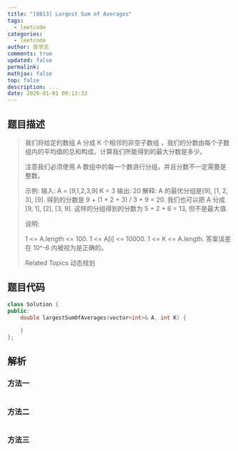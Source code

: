 ```yaml
---
title: "[0813] Largest Sum of Averages"
tags:
  - leetcode
categories:
  - leetcode
author: 张学志
comments: true
updated: false
permalink:
mathjax: false
top: false
description: ...
date: 2020-01-01 00:13:33
---
```


## 题目描述

> 我们将给定的数组 A 分成 K 个相邻的非空子数组 ，我们的分数由每个子数组内的平均值的总和构成。计算我们所能得到的最大分数是多少。 
> 
> 注意我们必须使用 A 数组中的每一个数进行分组，并且分数不一定需要是整数。 
> 
> 
> 示例:
> 输入: 
> A = [9,1,2,3,9]
> K = 3
> 输出: 20
> 解释: 
> A 的最优分组是[9], [1, 2, 3], [9]. 得到的分数是 9 + (1 + 2 + 3) / 3 + 9 = 20.
> 我们也可以把 A 分成[9, 1], [2], [3, 9].
> 这样的分组得到的分数为 5 + 2 + 6 = 13, 但不是最大值.
> 
> 
> 说明: 
> 
> 
> 1 <= A.length <= 100. 
> 1 <= A[i] <= 10000. 
> 1 <= K <= A.length. 
> 答案误差在 10^-6 内被视为是正确的。 
> 
> Related Topics 动态规划

## 题目代码

```cpp
class Solution {
public:
    double largestSumOfAverages(vector<int>& A, int K) {
        
    }
};
```

## 解析

### 方法一

```cpp

```

### 方法二

```cpp

```

### 方法三

```cpp

```

